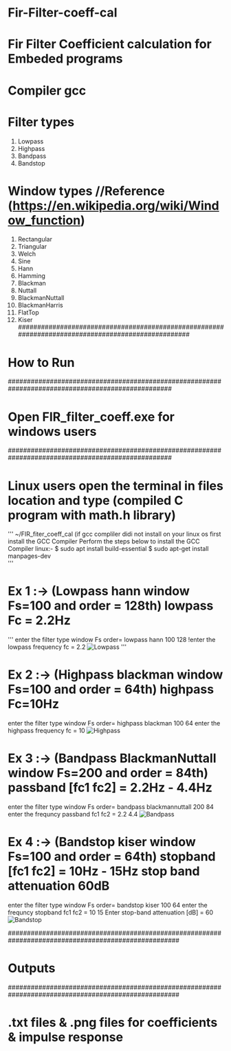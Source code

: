 # Fir-Filter-coeff-cal
# Fir Filter Coefficient calculation for Embeded programs
# Compiler gcc

# Filter types
   1. Lowpass
   2. Highpass
   3. Bandpass
   4. Bandstop

# Window types //Reference (https://en.wikipedia.org/wiki/Window_function)
   1. Rectangular    
   2. Triangular                 
   3. Welch                      
   4. Sine                       
   5. Hann                       
   6. Hamming                    
   7. Blackman                   
   8. Nuttall                    
   9. BlackmanNuttall            
   10. BlackmanHarris            
   11. FlatTop                   
   12. Kiser                      
###################################################################################################
# How to Run 
###################################################################################################
# Open FIR_filter_coeff.exe for windows users 
###################################################################################################
# Linux users open the terminal in files location and type (compiled C program with math.h library)
'''
 ~/FIR_fiter_coeff_cal
 (if gcc compliler didi not install on your linux os
 first install the GCC Compiler 
 Perform the steps below to install the GCC Compiler linux:- $ sudo apt install build-essential
                                                             $ sudo apt-get install manpages-dev                                                          
'''                                                            

# Ex 1 :-> (Lowpass hann window Fs=100 and order = 128th) lowpass Fc = 2.2Hz

'''
enter the filter type window Fs order= lowpass hann 100 128
!enter the lowpass frequency  fc = 2.2
![Lowpass](https://user-images.githubusercontent.com/32560614/225819842-d453a4bf-d19d-478c-80d2-1945d1fb45ef.png)
'''
# Ex 2 :-> (Highpass blackman window Fs=100 and order = 64th) highpass Fc=10Hz
enter the filter type window Fs order= highpass blackman 100 64 
enter the highpass frequency fc = 10
![Highpass](https://user-images.githubusercontent.com/32560614/225820154-a4728821-491a-4a94-a081-e8a46ffa3c89.png)

# Ex 3 :-> (Bandpass BlackmanNuttall window Fs=200 and order = 84th) passband [fc1  fc2] = 2.2Hz - 4.4Hz
enter the filter type window Fs order= bandpass blackmannuttall 200 84 
enter the frequncy passband fc1 fc2 = 2.2 4.4 
![Bandpass](https://user-images.githubusercontent.com/32560614/225820876-87d6a864-7a64-43ab-adae-135def1cbe0f.png)

# Ex 4 :-> (Bandstop kiser window Fs=100 and order = 64th) stopband [fc1  fc2] = 10Hz - 15Hz stop band attenuation 60dB
enter the filter type window Fs order= bandstop kiser 100 64
enter the frequncy stopband fc1 fc2 = 10 15 
Enter stop-band attenuation [dB] = 60
![Bandstop](https://user-images.githubusercontent.com/32560614/225821146-15b02459-7f95-44bc-9850-a3f3a64cd439.png)

#####################################################################################################
# Outputs
#####################################################################################################
# .txt files & .png files for coefficients & impulse response
